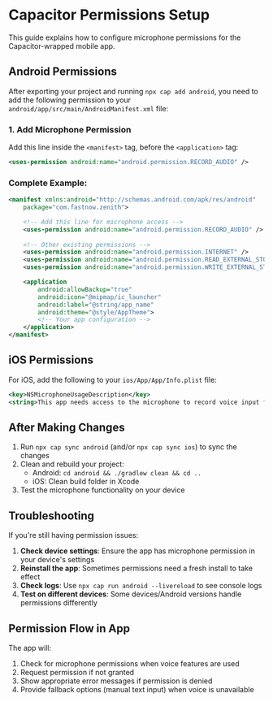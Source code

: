 # Capacitor Permissions Setup

This guide explains how to configure microphone permissions for the Capacitor-wrapped mobile app.

## Android Permissions

After exporting your project and running `npx cap add android`, you need to add the following permission to your `android/app/src/main/AndroidManifest.xml` file:

### 1. Add Microphone Permission

Add this line inside the `<manifest>` tag, before the `<application>` tag:

```xml
<uses-permission android:name="android.permission.RECORD_AUDIO" />
```

### Complete Example:

```xml
<manifest xmlns:android="http://schemas.android.com/apk/res/android"
    package="com.fastnow.zenith">

    <!-- Add this line for microphone access -->
    <uses-permission android:name="android.permission.RECORD_AUDIO" />
    
    <!-- Other existing permissions -->
    <uses-permission android:name="android.permission.INTERNET" />
    <uses-permission android:name="android.permission.READ_EXTERNAL_STORAGE"/>
    <uses-permission android:name="android.permission.WRITE_EXTERNAL_STORAGE" />

    <application
        android:allowBackup="true"
        android:icon="@mipmap/ic_launcher"
        android:label="@string/app_name"
        android:theme="@style/AppTheme">
        <!-- Your app configuration -->
    </application>
</manifest>
```

## iOS Permissions

For iOS, add the following to your `ios/App/App/Info.plist` file:

```xml
<key>NSMicrophoneUsageDescription</key>
<string>This app needs access to the microphone to record voice input for food logging and other features.</string>
```

## After Making Changes

1. Run `npx cap sync android` (and/or `npx cap sync ios`) to sync the changes
2. Clean and rebuild your project:
   - Android: `cd android && ./gradlew clean && cd ..`
   - iOS: Clean build folder in Xcode
3. Test the microphone functionality on your device

## Troubleshooting

If you're still having permission issues:

1. **Check device settings**: Ensure the app has microphone permission in your device's settings
2. **Reinstall the app**: Sometimes permissions need a fresh install to take effect
3. **Check logs**: Use `npx cap run android --livereload` to see console logs
4. **Test on different devices**: Some devices/Android versions handle permissions differently

## Permission Flow in App

The app will:
1. Check for microphone permissions when voice features are used
2. Request permission if not granted
3. Show appropriate error messages if permission is denied
4. Provide fallback options (manual text input) when voice is unavailable
